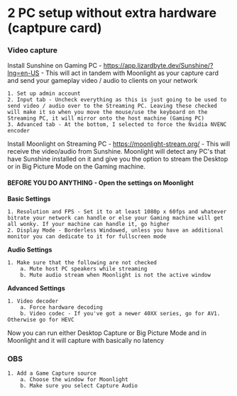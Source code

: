 # 2 PC setup without extra hardware (captpure card)

### Video capture

Install Sunshine on Gaming PC - https://app.lizardbyte.dev/Sunshine/?lng=en-US - This will act in tandem with Moonlight as your capture card and send your gameplay video / audio to clients on your network

    1. Set up admin account
    2. Input tab - Uncheck everything as this is just going to be used to send video / audio over to the Streaming PC. Leaving these checked will make it so when you move the mouse/use the keyboard on the Streaming PC, it will mirror onto the host machine (Gaming PC)
    3. Advanced tab - At the bottom, I selected to force the Nvidia NVENC encoder
 
Install Moonlight on Streaming PC - https://moonlight-stream.org/ - This will receive the video/audio from Sunshine. Moonlight will detect any PC's that have Sunshine installed on it and give you the option to stream the Desktop or in Big Picture Mode on the Gaming machine. 

#### BEFORE YOU DO ANYTHING - Open the settings on Moonlight

**Basic Settings**

    1. Resolution and FPS - Set it to at least 1080p x 60fps and whatever bitrate your network can handle or else your Gaming machine will get all wonky. If your machine can handle it, go higher
    2. Display Mode - Borderless Windowed, unless you have an additional monitor you can dedicate to it for fullscreen mode
        
**Audio Settings**
    
    1. Make sure that the following are not checked 
        a. Mute host PC speakers while streaming
        b. Mute audio stream when Moonlight is not the active window
        
**Advanced Settings**

    1. Video decoder
        a. Force hardware decoding
        b. Video codec - If you've got a newer 40XX series, go for AV1. Otherwise go for HEVC
        
Now you can run either Desktop Capture or Big Picture Mode and in Moonlight and it will capture with basically no latency

### OBS

    1. Add a Game Capture source
        a. Choose the window for Moonlight
        b. Make sure you select Capture Audio

